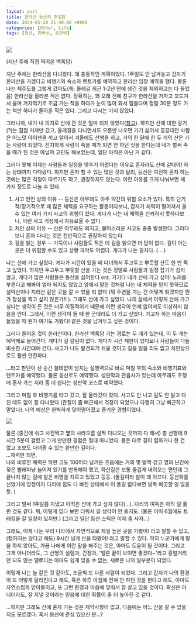 ```yaml
---
layout: post
title: 한라산 등산의 후일담
date: 2024-05-28 21:40:00 +0900
categories: [Other, Life]
tags: [등산, 한라산, 성판악]
---
```


![](https://pbs.twimg.com/media/GOJiWoQbUAAeS7Y?format=jpg&name=large)

(지난 주에 직접 찍어온 백록담)

지난 주에는 한라산을 다녀왔다. 꽤 충동적인 계획이었다. 1주일도 안 남겨놓고 갑자기 한라산을 가겠다고 비행기와 숙소와 렌트카를 예약하고 한라산 입장 예약을 했다. 물론 나는 제주도를 그렇게 갔어도(특: 올레길 최근 1-2년 안에 생긴 것을 제외하고는 다 돌았음) 한라산을 올라본 적은 없다. 정확히는, 꽤 오래 전에 친구가 한라산을 가자고 꼬드겨서 울며 겨자먹기로 조금 가는 척을 하다가 눈이 많이 와서 힘들다며 정말 30분 정도 가는 척만 하다가 돌아온 적은 있다. 그리고 다시는 가지 않았다.

그러니까, 내가 내 의지로 산에 간 것은 얼마 되지 않았다([참고](https://cojette.github.io/posts/recollection2023half/)). 하지만 산에 대한 광기(?)는 점점 커져만 갔고, 올레길을 다니면서도 오름만 나오면 가기 싫어서 끙끙대던 사람은 어느덧 아이젠을 끼고 알아서 겨울에도 산행을 하고, 거의 한 달에 한 두 개의 산은 가는 사람이 되었다. 진지하게 사람이 죽을 때가 되면 안 하던 짓을 한다는데 내가 벌써 죽을 때가 된 것은 아닐까 고민도 해보았는데, 일단 아직은 아닌 거 같다.

그러다 못해 이제는 사람들과 일정을 맞추기 어렵다는 이유로 혼자라도 산에 갈테야! 하는 상태까지 다다랐다. 하지만 혼자 할 수 있는 많은 것과 달리, 등산은 여전히 혼자 하는 것에는 많은 걱정이 따르기도 하고, 권장하지도 않는다. 이런 이유를 크게 나눠보면 세 가지 정도로 나눌 수 있다.

1.  사고 안전 상의 이유 -- 등산은 아무래도 아주 약간의 위험 요소가 있다. 특히 단기적/장기적으로 꽤 많은 체력을 요구하는 활동이다보니, 갑자기 체력이 떨어져서 올 수 있는 여러 가지 사고의 위험이 있다. 게다가 나는 내 체력을 신뢰하지 못하다보니, 이런 사고 걱정에서 자유로울 수 없다.
2.  치안 상의 이유 -- 산은 아무래도 외지고, 불미스러운 사고도 종종 발생한다. 그러다보니 혼자 다니는 것은 전반적으로 권장하지 않는다.
3.  길을 잃는 경우 -- 가뜩이나 사람들도 적은 데 길을 잃으면 더 답이 없다. 길이 아는 곳은 더 위험할 수도 있고 상황 파악도 어렵다. 게다가 나는 길치다. (....)

나는 산에 가고 싶었다. 게다가 시간이 있을 때 다녀와서 두고두고 뿌듯할 산도 한 번 찍고 싶었다. 하지만 두고두고 뿌듯할 산을 가는 것은 정말로 사람들과 일정 잡기가 쉽지 않고, 게다가 많은 사람들은 등산을 싫어한다 orz. 거기다 내가 산에 가고 싶어! 노래를 부른다고 해봐야 얼마 되지도 않았고 앞에서 말한 것처럼 나는 내 체력을 믿지 못하므로 설악산이나 지리산 같은 곳을 갈 수 있을 리 없다 (뭐 주변을 가는 건 어떻게 되겠지만 뭔가 정상을 찍고 싶지 않은가!! ). 그래도 산에 가고 싶었다. 나의 삶에서 이렇게 산에 가고 싶다는 생각이 든 것은 너무 이질적이기 때문에 이런 생각이 언제 없어져도 이상하지 않음을 안다. 그래서, 이런 생각이 들 때 한 군데라도 더 가고 싶었다. 가고자 하는 마음이 들었을 때 뭔가 여기도 가봤다! 같은 것을 남겨두고 싶은 것이다.

그러다 들어온 것이 한라산이다. 한라산 백록담 가는 경로는 두 개가 있는데, 이 두 개는 예약제로 들어간다. 게다가 길 갈림이 없다. 게다가 시간 제한이 있다보니 사람들이 다들 비슷한 시간대에 간다. 사고가 나도 발견되기 쉬울 것이고 길을 잃을 리도 없고 치안상으로도 훨씬 안전하다.

...라고 판단이 선 순간 쓸데없이 넘치는 실행력으로 바로 며칠 후의 숙소와 비행기표와 렌트카를 예약했다. 물론 등산로도 예약했다. 성판악과 관음사가 있는데 아무래도 초행에 혼자 가는 지라 좀 더 쉽다는 성판악 코스로 예약했다.

그리고 며칠 후 비행기를 타고 갔고, 잘 올라갔다 왔다. 사고도 안 나고 길도 안 잃고 다친 데도 없이 잘 다녀왔다 (관절이 좀 뻐근해서 걱정이 되었으나 다행히 그냥 뻐근하고 말았다). 나의 예상은 완벽하게 맞아떨어졌고 즐거운 경험이었다.

![](https://cojette.wordpress.com/wp-content/uploads/2024/05/image.png?w=768)

물론 (중간에 쉬고 사진찍고 옆의 사라오름 살짝 다녀오는 것까지 다 해서) 총 산행에 9시간 5분이 걸렸고 그게 만만한 경험은 절대 아니었다. 들은 대로 길이 험하거나 한 건 없고 초보도 다녀올 수 있는 완만한 길이다.\
...체력만 되면.\
나의 비루한 체력은 막판 고도 100미터 남겨둔 즈음에는 거의 몇 발짝 걷고 옆의 난간에 젖은 빨래마냥 늘어져 있기를 반복해야 했고, 하산길은 보통 즐겁게 내려오는 편인데 그 끝나지 않는 길에 발은 비명을 지르고 있었고 등등. (돌길이라 발이 꽤 아프다. 등산화를 신었기에 망정이지 다리에 힘도 다 빠진 상태에서 이 돌길 밟다보면 발목 삐끗할 일 많을 듯. )

그리고 벌써 1주일쯤 지냈고 아직은 산에 가고 싶지 않다(...). 다리의 여독은 아직 덜 풀린 것도 같다. 뭐, 이렇게 있다 보면 더워서 갈 생각이 안 들지도. (물론 이미 6월에도 트래킹을 갈 일정이 있지만.) (그리고 일단 등산 스틱은 이제 좀 사자...)

그래도, 이제 나는 우리 나라에서 자연적으로 제일 높은 곳을 가봤어! 라고 말할 수 있고, (험하지는 않다고 해도) 9시간 넘게 산을 타봤어! 라고 말할 수 있다. 딱히 누군가에게 말을 하지 않아도, 가끔 나에게 이런 말을 해주는 것은, 아마도 도움이 될 것이다. 그리고 그게 아니더라도, 그 산행의 설렘과, 긴장과, '얼른 끝이 보이면 좋겠다~'라고 흥얼거리던 되도 않는 멜로디는 아마도 쉽게 잊을 수 없는, 새로운 나의 일부분이 되었다.

이렇게 나는 늘 같은 것 같아도, 조금씩 또 다른 사람이 되었다. 그리고 갑자기 나의 환경이 또 어떻게 달라진다고 해도, 혹은 하루 아침에 전혀 안 하던 것을 한다고 해도, 아마도 자연스럽게 받아들이고, 또 그런 환경과 마음에 맞춰서 잘 살고 있을 것이다. 확신은 아니더라도, 잘 지낼 것이라는 믿음에 대한 확률이 좀 더 높아진 것 같다.

...하지만 그래도 산에 혼자 가는 것은 제약사항이 많고, 다음에는 어느 산을 갈 수 있을 지도 모르겠다. 혹시 등산에 관심 있으신 분...?
